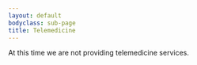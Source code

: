 ```yaml
---
layout: default
bodyclass: sub-page
title: Telemedicine 
---
```

At this time we are not providing telemedicine services.
